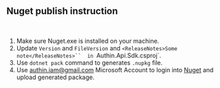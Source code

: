 ## **Nuget publish instruction**  
<br/>

1. Make sure Nuget.exe is installed on your machine.
2. Update `Version` and `FileVersion` and `<ReleaseNotes>Some note</ReleaseNotes>``  in `Authin.Api.Sdk.csproj`.
3. Use `dotnet pack` command to generates `.nupkg` file.
4. Use [authin.iam@gmail.com](authin.iam@gmail.com) Microsoft Account to login into [Nuget](https://nuget.org) and upload generated package.